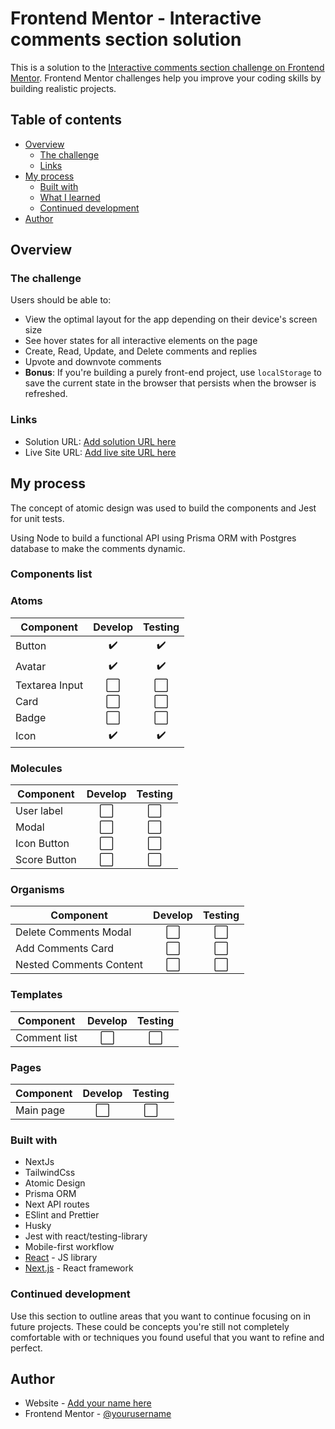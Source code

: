 # Frontend Mentor - Interactive comments section solution

This is a solution to the [Interactive comments section challenge on Frontend Mentor](https://www.frontendmentor.io/challenges/interactive-comments-section-iG1RugEG9). Frontend Mentor challenges help you improve your coding skills by building realistic projects. 

## Table of contents

- [Overview](#overview)
  - [The challenge](#the-challenge)
  - [Links](#links)
- [My process](#my-process)
  - [Built with](#built-with)
  - [What I learned](#what-i-learned)
  - [Continued development](#continued-development)
- [Author](#author)
## Overview

### The challenge

Users should be able to:

- View the optimal layout for the app depending on their device's screen size
- See hover states for all interactive elements on the page
- Create, Read, Update, and Delete comments and replies
- Upvote and downvote comments
- **Bonus**: If you're building a purely front-end project, use `localStorage` to save the current state in the browser that persists when the browser is refreshed.

### Links

- Solution URL: [Add solution URL here](https://your-solution-url.com)
- Live Site URL: [Add live site URL here](https://your-live-site-url.com)

## My process

The concept of atomic design was used to build the components and Jest for unit tests.

Using Node to build a functional API using Prisma ORM with Postgres database to make the comments dynamic.

### Components list

### Atoms

| Component        | Develop | Testing |
|------------------|:--------------:|:------:|
| Button           |        ✔️        |   ✔️   |
| Avatar           |        ✔️        |   ✔️   |
| Textarea Input   |        ⬜️       |   ⬜️  |
| Card             |        ⬜️       |   ⬜️  |
| Badge            |        ⬜️       |   ⬜️  |
| Icon             |        ✔️        |   ✔️   |

### Molecules

| Component        | Develop        | Testing |
|------------------|:--------------:|:------: |
| User label       |       ⬜️       |    ⬜️   |
| Modal            |       ⬜️       |    ⬜️   |
| Icon Button      |       ⬜️       |    ⬜️   |
| Score Button     |       ⬜️       |    ⬜️   |

### Organisms

| Component               | Develop | Testing |
|-------------------------|:--------------:|:--------:|
| Delete Comments Modal   |        ⬜️       |    ⬜️   |
| Add Comments Card       |        ⬜️       |    ⬜️   |
| Nested Comments Content |        ⬜️       |    ⬜️   |

### Templates

| Component        | Develop | Testing |
|------------------|:--------------:|:------:|
| Comment list     |        ⬜️       |    ⬜️   |

### Pages

| Component        | Develop | Testing |
|------------------|:--------------:|:------:|
| Main page        |        ⬜️       |    ⬜️   |

### Built with

- NextJs
- TailwindCss
- Atomic Design
- Prisma ORM
- Next API routes
- ESlint and Prettier
- Husky
- Jest with react/testing-library
- Mobile-first workflow
- [React](https://reactjs.org/) - JS library
- [Next.js](https://nextjs.org/) - React framework

### Continued development

Use this section to outline areas that you want to continue focusing on in future projects. These could be concepts you're still not completely comfortable with or techniques you found useful that you want to refine and perfect.

## Author

- Website - [Add your name here](https://cjunnior.dev)
- Frontend Mentor - [@yourusername](https://www.frontendmentor.io/profile/yourusername)
